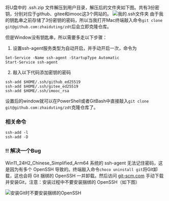 将U盘中的 .ssh.zip 文件解压到用户目录，解压后的文件夹如下图。共有3份密钥，分别对应于github、gitee和imooc这3个网站的。
![我的.ssh文件夹](https://lib.zhaiduting.work.gd/uPic/我的%20.ssh%20文件夹.png)
由于我的钥匙串之前存储了3份密钥的密码，所以当我打开Mac终端敲入命令`git clone git@github.com:zhaiduting/zdt`后会立即克隆仓库。

但是Window没有钥匙串，所以需要多走以下步骤：

1. 设置ssh-agent服务类型为自动开启，并手动开启一次，命令为

```shell
Set-Service -Name ssh-agent -StartupType Automatic
Start-Service ssh-agent
```

2. 敲入以下代码添加密钥的密码

```shell
ssh-add $HOME/.ssh/github_ed25519
ssh-add $HOME/.ssh/gitee_ed25519
ssh-add $HOME/.ssh/imooc_rsa
```

设置后的window就可以在PowerShell或者GitBash中直接敲入`git clone git@github.com:zhaiduting/zdt`克隆仓库了。

### 相关命令

```shell
ssh-add -l
ssh-add -D
```

### ‼️ 解决一个Bug

Win11_24H2_Chinese_Simplified_Arm64 系统的 ssh-agent 无法记住密码，这是因为有多个 OpenSSH 导致的。终端敲入命令`choco uninstall git`将Git卸载，这也会将 Git 捆绑的 OpenSSH 一并卸载。然后访问 [git-scm.com](https://git-scm.com/downloads/win) 手动下载并安装Git，注意：安装过程中不要安装捆绑的 OpenSSH（如下图）

![安装Git时不要安装捆绑的OpenSSH](https://lib.zhaiduting.work.gd/uPic/安装Git时不要安装捆绑的OpenSSH.jpg)
